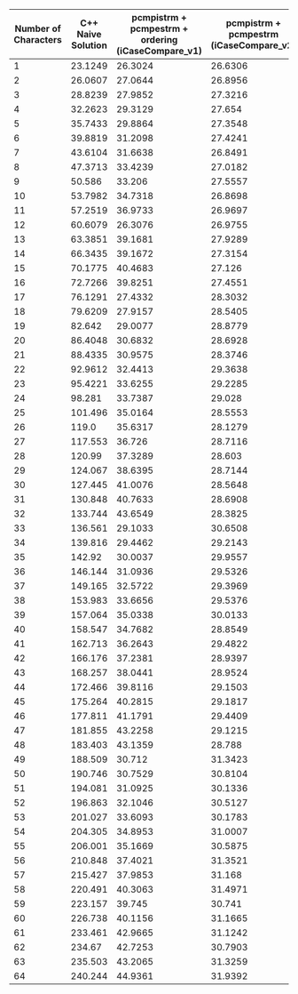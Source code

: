 | Number of Characters | C++ Naive Solution | pcmpistrm + pcmpestrm + ordering (iCaseCompare_v1) | pcmpistrm + pcmpestrm (iCaseCompare_v2) | pcmpestrm (iCaseCompare_v3) | 2 x 64 bit sub (iCaseCompare_v4) |
| ---------- | ---------- | ---------- | ---------- | ---------- | ---------- |
| 1 |23.1249 |26.3024 |26.6306 |26.1454 |24.8682 |
| 2 |26.0607 |27.0644 |26.8956 |26.4103 |25.4377 |
| 3 |28.8239 |27.9852 |27.3216 |26.4272 |25.166 |
| 4 |32.2623 |29.3129 |27.654 |26.1616 |24.9686 |
| 5 |35.7433 |29.8864 |27.3548 |25.9512 |24.672 |
| 6 |39.8819 |31.2098 |27.4241 |26.0846 |24.8483 |
| 7 |43.6104 |31.6638 |26.8491 |26.1173 |24.8327 |
| 8 |47.3713 |33.4239 |27.0182 |26.2105 |24.4385 |
| 9 |50.586 |33.206 |27.5557 |26.1136 |25.4255 |
| 10 |53.7982 |34.7318 |26.8698 |26.1803 |25.2806 |
| 11 |57.2519 |36.9733 |26.9697 |26.3638 |25.3704 |
| 12 |60.6079 |26.3076 |26.9755 |26.2881 |25.4444 |
| 13 |63.3851 |39.1681 |27.9289 |26.4562 |25.5629 |
| 14 |66.3435 |39.1672 |27.3154 |26.1213 |25.2315 |
| 15 |70.1775 |40.4683 |27.126 |26.3311 |25.552 |
| 16 |72.7266 |39.8251 |27.4551 |26.2434 |25.315 |
| 17 |76.1291 |27.4332 |28.3032 |30.1988 |26.466 |
| 18 |79.6209 |27.9157 |28.5405 |30.1787 |26.3839 |
| 19 |82.642 |29.0077 |28.8779 |30.1319 |26.3867 |
| 20 |86.4048 |30.6832 |28.6928 |30.3526 |26.4842 |
| 21 |88.4335 |30.9575 |28.3746 |29.9657 |26.3535 |
| 22 |92.9612 |32.4413 |29.3638 |30.5036 |26.7199 |
| 23 |95.4221 |33.6255 |29.2285 |30.1492 |26.5106 |
| 24 |98.281 |33.7387 |29.028 |30.0336 |25.9647 |
| 25 |101.496 |35.0164 |28.5553 |30.1948 |26.8226 |
| 26 |119.0 |35.6317 |28.1279 |30.0889 |26.8205 |
| 27 |117.553 |36.726 |28.7116 |30.2339 |26.9425 |
| 28 |120.99 |37.3289 |28.603 |30.0912 |26.889 |
| 29 |124.067 |38.6395 |28.7144 |30.2421 |26.869 |
| 30 |127.445 |41.0076 |28.5648 |30.224 |26.8469 |
| 31 |130.848 |40.7633 |28.6908 |30.167 |26.8321 |
| 32 |133.744 |43.6549 |28.3825 |30.1888 |26.7815 |
| 33 |136.561 |29.1033 |30.6508 |34.0149 |28.524 |
| 34 |139.816 |29.4462 |29.2143 |33.963 |28.4014 |
| 35 |142.92 |30.0037 |29.9557 |34.0862 |28.3951 |
| 36 |146.144 |31.0936 |29.5326 |34.0978 |28.4084 |
| 37 |149.165 |32.5722 |29.3969 |34.0347 |28.3446 |
| 38 |153.983 |33.6656 |29.5376 |34.4938 |28.6638 |
| 39 |157.064 |35.0338 |30.0133 |34.4208 |28.6078 |
| 40 |158.547 |34.7682 |28.8549 |34.0648 |27.9353 |
| 41 |162.713 |36.2643 |29.4822 |34.1892 |28.7312 |
| 42 |166.176 |37.2381 |28.9397 |34.0761 |28.8856 |
| 43 |168.257 |38.0441 |28.9524 |34.0094 |28.62 |
| 44 |172.466 |39.8116 |29.1503 |34.1193 |28.862 |
| 45 |175.264 |40.2815 |29.1817 |33.9955 |28.6595 |
| 46 |177.811 |41.1791 |29.4409 |34.0743 |28.808 |
| 47 |181.855 |43.2258 |29.1215 |34.1547 |28.868 |
| 48 |183.403 |43.1359 |28.788 |33.9928 |28.6896 |
| 49 |188.509 |30.712 |31.3423 |38.9334 |30.9855 |
| 50 |190.746 |30.7529 |30.8104 |38.6733 |30.7024 |
| 51 |194.081 |31.0925 |30.1336 |38.5776 |30.7091 |
| 52 |196.863 |32.1046 |30.5127 |38.6763 |30.759 |
| 53 |201.027 |33.6093 |30.1783 |38.5013 |30.723 |
| 54 |204.305 |34.8953 |31.0007 |38.7423 |30.8358 |
| 55 |206.001 |35.1669 |30.5875 |38.6081 |30.7578 |
| 56 |210.848 |37.4021 |31.3521 |38.5253 |30.1421 |
| 57 |215.427 |37.9853 |31.168 |38.5249 |31.4158 |
| 58 |220.491 |40.3063 |31.4971 |39.3681 |31.1995 |
| 59 |223.157 |39.745 |30.741 |38.5551 |30.7257 |
| 60 |226.738 |40.1156 |31.1665 |39.3547 |30.9313 |
| 61 |233.461 |42.9665 |31.1242 |39.0548 |31.276 |
| 62 |234.67 |42.7253 |30.7903 |39.3832 |30.6419 |
| 63 |235.503 |43.2065 |31.3259 |38.4504 |30.6836 |
| 64 |240.244 |44.9361 |31.9392 |39.1076 |30.556 |
